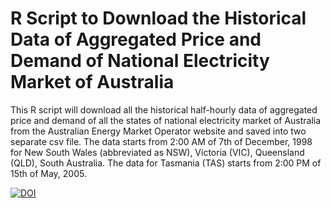 # R Script to Download the Historical Data of Aggregated Price and Demand of National Electricity Market of Australia

This R script will download all the historical half-hourly data of aggregated price and demand of all the states of national electricity market of Australia from the Australian Energy Market Operator website and saved into two separate csv file. The data starts from 2:00 AM of 7th of December, 1998 for New South Wales (abbreviated as NSW), Victoria (VIC), Queensland (QLD), South Australia. The data for Tasmania (TAS) starts from 2:00 PM of 15th of May, 2005.

[![DOI](https://zenodo.org/badge/101568426.svg)](https://zenodo.org/badge/latestdoi/101568426)
